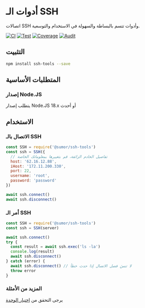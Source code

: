 # أدوات الـ SSH

اتصالات SSH وأدوات تتسم بالبساطة والسهولة في الاستخدام والتوسعية.

[![CI](https://github.com/sumor-cloud/ssh-tools/actions/workflows/ci.yml/badge.svg)](https://github.com/sumor-cloud/ssh-tools/actions/workflows/ci.yml)
[![Test](https://github.com/sumor-cloud/ssh-tools/actions/workflows/ut.yml/badge.svg)](https://github.com/sumor-cloud/ssh-tools/actions/workflows/ut.yml)
[![Coverage](https://github.com/sumor-cloud/ssh-tools/actions/workflows/coverage.yml/badge.svg)](https://github.com/sumor-cloud/ssh-tools/actions/workflows/coverage.yml)
[![Audit](https://github.com/sumor-cloud/ssh-tools/actions/workflows/audit.yml/badge.svg)](https://github.com/sumor-cloud/ssh-tools/actions/workflows/audit.yml)

## التثبيت

```bash
npm install ssh-tools --save
```

## المتطلبات الأساسية

### إصدار Node.JS

يتطلب إصدار Node.JS 18.x أو أحدث

## الاستخدام

### الاتصال بالـ SSH

```javascript
const SSH = require('@sumor/ssh-tools')
const ssh = SSH({
  // تفاصيل الخادم الزائفة، قم بتغييرها بمعلوماتك الخاصة
  host: '62.16.12.88',
  iHost: '172.11.200.330',
  port: 22,
  username: 'root',
  password: 'password'
})

await ssh.connect()
await ssh.disconnect()
```

### أمر الـ SSH

```javascript
const SSH = require('@sumor/ssh-tools')
const ssh = SSH(server)

await ssh.connect()
try {
  const result = await ssh.exec('ls -la')
  console.log(result)
  await ssh.disconnect()
} catch (error) {
  await ssh.disconnect() // لا تنسَ فصل الاتصال إذا حدث خطأ
  throw error
}
```

### المزيد من الأمثلة

يرجى التحقق من [اختبار الوحدة](https://github.com/sumor-cloud/ssh-tools/tree/main/test)
